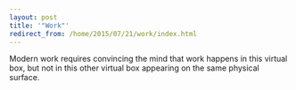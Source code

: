 ```yaml
---
layout: post
title: '"Work"'
redirect_from: /home/2015/07/21/work/index.html
---
```

<p>Modern work requires convincing the mind that work happens in this virtual box, but not in this other virtual box appearing on the same physical surface.</p>
